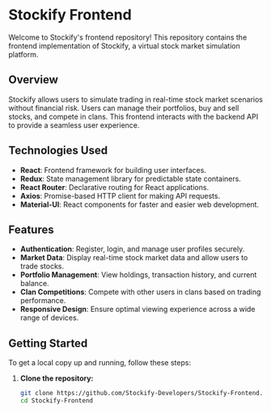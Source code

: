 # Stockify Frontend

Welcome to Stockify's frontend repository! This repository contains the frontend implementation of Stockify, a virtual stock market simulation platform.

## Overview

Stockify allows users to simulate trading in real-time stock market scenarios without financial risk. Users can manage their portfolios, buy and sell stocks, and compete in clans. This frontend interacts with the backend API to provide a seamless user experience.

## Technologies Used

- **React**: Frontend framework for building user interfaces.
- **Redux**: State management library for predictable state containers.
- **React Router**: Declarative routing for React applications.
- **Axios**: Promise-based HTTP client for making API requests.
- **Material-UI**: React components for faster and easier web development.

## Features

- **Authentication**: Register, login, and manage user profiles securely.
- **Market Data**: Display real-time stock market data and allow users to trade stocks.
- **Portfolio Management**: View holdings, transaction history, and current balance.
- **Clan Competitions**: Compete with other users in clans based on trading performance.
- **Responsive Design**: Ensure optimal viewing experience across a wide range of devices.

## Getting Started

To get a local copy up and running, follow these steps:

1. **Clone the repository:**
   ```bash
   git clone https://github.com/Stockify-Developers/Stockify-Frontend.git
   cd Stockify-Frontend
